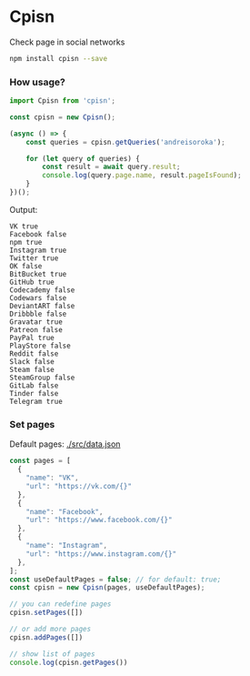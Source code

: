 # Cpisn
Check page in social networks

```bash
npm install cpisn --save
```

### How usage?

```javascript
import Cpisn from 'cpisn';

const cpisn = new Cpisn();

(async () => {
    const queries = cpisn.getQueries('andreisoroka');

    for (let query of queries) {
        const result = await query.result;
        console.log(query.page.name, result.pageIsFound);
    }
})();
```

Output: 
```text
VK true
Facebook false
npm true
Instagram true
Twitter true
OK false
BitBucket true
GitHub true
Codecademy false
Codewars false
DeviantART false
Dribbble false
Gravatar true
Patreon false
PayPal true
PlayStore false
Reddit false
Slack false
Steam false
SteamGroup false
GitLab false
Tinder false
Telegram true
```

### Set pages

Default pages: [./src/data.json](./src/data.json)
```javascript
const pages = [
  {
    "name": "VK",
    "url": "https://vk.com/{}"
  },
  {
    "name": "Facebook",
    "url": "https://www.facebook.com/{}"
  },
  {
    "name": "Instagram",
    "url": "https://www.instagram.com/{}"
  },
];
const useDefaultPages = false; // for default: true;
const cpisn = new Cpisn(pages, useDefaultPages);

// you can redefine pages
cpisn.setPages([])

// or add more pages
cpisn.addPages([])

// show list of pages
console.log(cpisn.getPages())
```


